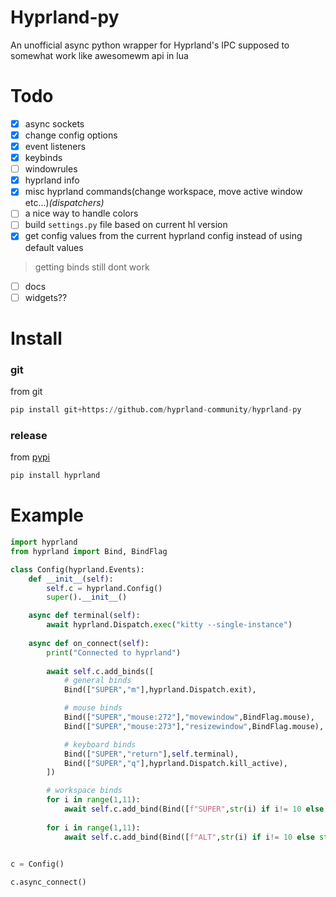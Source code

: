 # Hyprland-py
An unofficial async python wrapper for Hyprland's IPC supposed to somewhat work like awesomewm api in lua


# Todo

- [x] async sockets
- [x] change config options
- [x] event listeners
- [x] keybinds
- [ ] windowrules
- [x] hyprland info
- [x] misc hyprland commands(change workspace, move active window etc...)*(dispatchers)*
- [ ] a nice way to handle colors
- [ ] build `settings.py` file based on current hl version
- [x] get config values from the current hyprland config instead of using default values
> getting binds still dont work
- [ ] docs
- [ ] widgets??

# Install

### git

from git
```py
pip install git+https://github.com/hyprland-community/hyprland-py
```

### release

from [pypi](https://pypi.org/project/hyprland/0.1/)
```py
pip install hyprland
```

# Example
```py
import hyprland
from hyprland import Bind, BindFlag

class Config(hyprland.Events):
    def __init__(self):
        self.c = hyprland.Config()
        super().__init__()

    async def terminal(self):
        await hyprland.Dispatch.exec("kitty --single-instance")
    
    async def on_connect(self):
        print("Connected to hyprland")
        
        await self.c.add_binds([
            # general binds
            Bind(["SUPER","m"],hyprland.Dispatch.exit),

            # mouse binds
            Bind(["SUPER","mouse:272"],"movewindow",BindFlag.mouse),
            Bind(["SUPER","mouse:273"],"resizewindow",BindFlag.mouse),

            # keyboard binds
            Bind(["SUPER","return"],self.terminal),
            Bind(["SUPER","q"],hyprland.Dispatch.kill_active),
        ])

        # workspace binds
        for i in range(1,11):
            await self.c.add_bind(Bind([f"SUPER",str(i) if i!= 10 else str(0)],hyprland.Dispatch.workspace,args=[i]))
        
        for i in range(1,11):
            await self.c.add_bind(Bind([f"ALT",str(i) if i!= 10 else str(0)],hyprland.Dispatch.move_to_workspace,args=[i]))

    
c = Config()

c.async_connect()
```
